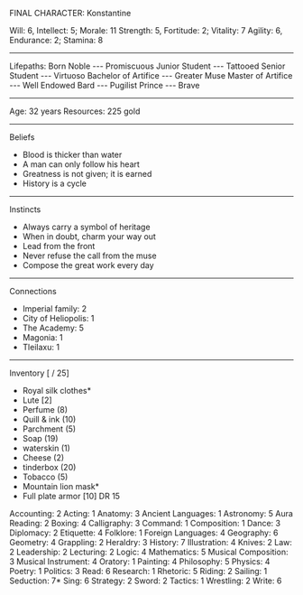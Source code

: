 FINAL CHARACTER: Konstantine

Will: 6, Intellect: 5; Morale: 11
Strength: 5, Fortitude: 2; Vitality: 7
Agility: 6, Endurance: 2; Stamina: 8

---------
Lifepaths:
Born Noble       	--- Promiscuous
Junior Student   	--- Tattooed
Senior Student  	--- Virtuoso
Bachelor of Artifice 	--- Greater Muse
Master of Artifice 	--- Well Endowed
Bard             	--- Pugilist
Prince           	--- Brave

---------
Age: 32 years
Resources: 225 gold

---------
Beliefs
- Blood is thicker than water
- A man can only follow his heart
- Greatness is not given; it is earned
- History is a cycle

---------
Instincts
- Always carry a symbol of heritage
- When in doubt, charm your way out
- Lead from the front
- Never refuse the call from the muse
- Compose the great work every day

---------
Connections
- Imperial family: 2
- City of Heliopolis: 1
- The Academy: 5
- Magonia: 1
- Tleilaxu: 1

---------
Inventory [  / 25]
- Royal silk clothes*
- Lute [2]
- Perfume (8)
- Quill & ink (10)
- Parchment (5)
- Soap (19)
- waterskin (1)
- Cheese (2)
- tinderbox (20)
- Tobacco (5)
- Mountain lion mask*
- Full plate armor [10] DR 15



Accounting: 2
Acting: 1
Anatomy: 3
Ancient Languages: 1
Astronomy: 5
Aura Reading: 2
Boxing: 4
Calligraphy: 3
Command: 1
Composition: 1
Dance: 3
Diplomacy: 2
Etiquette: 4
Folklore: 1
Foreign Languages: 4
Geography: 6
Geometry: 4
Grappling: 2
Heraldry: 3
History: 7
Illustration: 4
Knives: 2
Law: 2
Leadership: 2
Lecturing: 2
Logic: 4
Mathematics: 5
Musical Composition: 3
Musical Instrument: 4
Oratory: 1
Painting: 4
Philosophy: 5
Physics: 4
Poetry: 1
Politics: 3
Read: 6
Research: 1
Rhetoric: 5
Riding: 2
Sailing: 1
Seduction: 7*
Sing: 6
Strategy: 2
Sword: 2
Tactics: 1
Wrestling: 2
Write: 6

